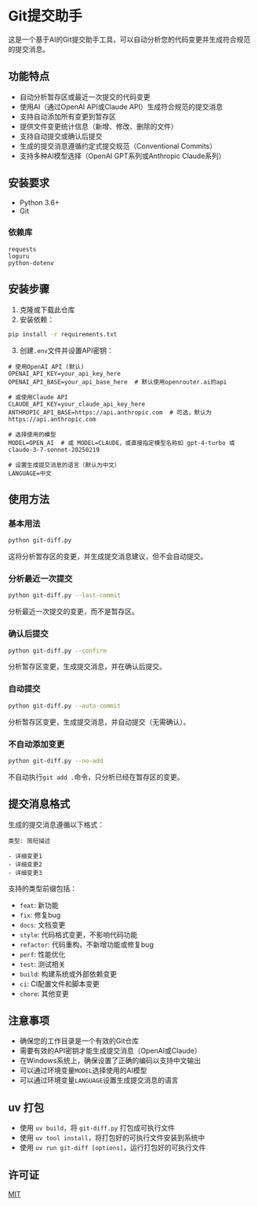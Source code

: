# Git提交助手

这是一个基于AI的Git提交助手工具，可以自动分析您的代码变更并生成符合规范的提交消息。

## 功能特点

- 自动分析暂存区或最近一次提交的代码变更
- 使用AI（通过OpenAI API或Claude API）生成符合规范的提交消息
- 支持自动添加所有变更到暂存区
- 提供文件变更统计信息（新增、修改、删除的文件）
- 支持自动提交或确认后提交
- 生成的提交消息遵循约定式提交规范（Conventional Commits）
- 支持多种AI模型选择（OpenAI GPT系列或Anthropic Claude系列）

## 安装要求

- Python 3.6+
- Git

### 依赖库

```
requests
loguru
python-dotenv
```

## 安装步骤

1. 克隆或下载此仓库
2. 安装依赖：

```bash
pip install -r requirements.txt
```

3. 创建`.env`文件并设置API密钥：

```
# 使用OpenAI API (默认)
OPENAI_API_KEY=your_api_key_here
OPENAI_API_BASE=your_api_base_here  # 默认使用openrouter.ai的api

# 或使用Claude API
CLAUDE_API_KEY=your_claude_api_key_here
ANTHROPIC_API_BASE=https://api.anthropic.com  # 可选，默认为https://api.anthropic.com

# 选择使用的模型
MODEL=OPEN_AI  # 或 MODEL=CLAUDE，或直接指定模型名称如 gpt-4-turbo 或 claude-3-7-sonnet-20250219

# 设置生成提交消息的语言（默认为中文）
LANGUAGE=中文
```

## 使用方法

### 基本用法

```bash
python git-diff.py
```

这将分析暂存区的变更，并生成提交消息建议，但不会自动提交。

### 分析最近一次提交

```bash
python git-diff.py --last-commit
```

分析最近一次提交的变更，而不是暂存区。

### 确认后提交

```bash
python git-diff.py --confirm
```

分析暂存区变更，生成提交消息，并在确认后提交。

### 自动提交

```bash
python git-diff.py --auto-commit
```

分析暂存区变更，生成提交消息，并自动提交（无需确认）。

### 不自动添加变更

```bash
python git-diff.py --no-add
```

不自动执行`git add .`命令，只分析已经在暂存区的变更。

## 提交消息格式

生成的提交消息遵循以下格式：

```
类型: 简短描述

- 详细变更1
- 详细变更2
- 详细变更3
```

支持的类型前缀包括：

- `feat`: 新功能
- `fix`: 修复bug
- `docs`: 文档变更
- `style`: 代码格式变更，不影响代码功能
- `refactor`: 代码重构，不新增功能或修复bug
- `perf`: 性能优化
- `test`: 测试相关
- `build`: 构建系统或外部依赖变更
- `ci`: CI配置文件和脚本变更
- `chore`: 其他变更

## 注意事项

- 确保您的工作目录是一个有效的Git仓库
- 需要有效的API密钥才能生成提交消息（OpenAI或Claude）
- 在Windows系统上，确保设置了正确的编码以支持中文输出
- 可以通过环境变量`MODEL`选择使用的AI模型
- 可以通过环境变量`LANGUAGE`设置生成提交消息的语言

## uv 打包

- 使用 `uv build`，将 `git-diff.py` 打包成可执行文件
- 使用 `uv tool install`，将打包好的可执行文件安装到系统中
- 使用 `uv run git-diff [options]`，运行打包好的可执行文件

## 许可证

[MIT](LICENSE)

